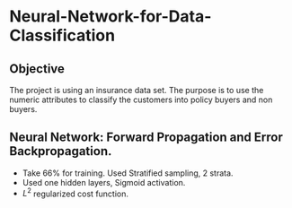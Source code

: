 # Neural-Network-for-Data-Classification
## Objective
The project is using an insurance data set. The purpose is to use the numeric attributes to classify the customers into policy buyers and non buyers. 


## Neural Network: Forward Propagation and Error Backpropagation.
- Take 66% for training. Used Stratified sampling, 2 strata.
- Used one hidden layers, Sigmoid activation. 
- $L^2$ regularized cost function.




